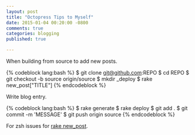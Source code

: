 ```yaml
---
layout: post
title: "Octopress Tips to Myself"
date: 2015-01-04 00:20:00 -0800
comments: true
categories: blogging
published: true

---
```


When building from source to add new posts.

{% codeblock lang:bash %}
$ git clone git@github.com:REPO
$ cd REPO
$ git checkout -b source origin/source
$ mkdir _deploy
$ rake new_post["TITLE"]
{% endcodeblock %}

Write blog entry.  

{% codeblock lang:bash %}
$ rake generate
$ rake deploy
$ git add .
$ git commit -m 'MESSAGE'
$ git push origin source
{% endcodeblock %}

For zsh issues for [rake new_post](https://github.com/imathis/octopress/issues/117).

